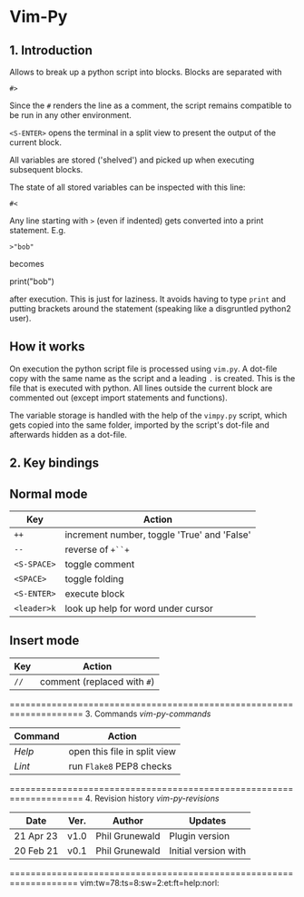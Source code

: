 # Vim-Py

## 1. Introduction

Allows to break up a python script into blocks. Blocks are separated with

`#>`

Since the `#` renders the line as a comment, the script remains compatible to be run in any other environment.

`<S-ENTER>` opens the terminal in a split view to present the output of the current block.

All variables are stored ('shelved') and picked up when executing subsequent blocks.

The state of all stored variables can be inspected with this line:

`#<`

Any line starting with `>` (even if indented) gets converted into a print
statement. E.g.

  `>"bob"`

becomes

  print("bob")

after execution. This is just for laziness. It avoids having to type `print` and putting brackets around the statement (speaking like a disgruntled python2 user).

How it works
------------

On execution the python script file is processed using `vim.py`. A dot-file copy with the same name as the script and a leading `.` is created. This is the file that is executed with python. All lines outside the current block are commented out (except import statements and functions).

The variable storage is handled with the help of the `vimpy.py` script, which gets copied into the same folder, imported by the script's dot-file and afterwards hidden as a dot-file.


## 2. Key bindings

Normal mode
-----------

| Key         | Action            |
|-----------  |-------            |
|  `++`         | increment number, toggle 'True' and 'False'  |
|  `--`         | reverse of `+``+`   |
|  `<S-SPACE>`  | toggle comment  |
|  `<SPACE>`    | toggle folding  |
|  `<S-ENTER>`  | execute block   |
|  `<leader>k`  | look up help for word under cursor  |


Insert mode
-----------

| Key         | Action                       |
| ----------- | ------------                 |
| `//`          | comment (replaced with `#`)    |



====================================================================
3. Commands                                       *vim-py-commands*

| Command     | Action                       |
|-----------  |------------                  |
| *Help*        | open this file in split view |
| *Lint*        | run `Flake8` PEP8 checks       |


====================================================================
4. Revision history                              *vim-py-revisions*

| Date      | Ver.  | Author         | Updates               |
| ----      | ----- | ------         | --------              |
| 21 Apr 23 | v1.0  | Phil Grunewald | Plugin version        |
| 20 Feb 21 | v0.1  | Phil Grunewald | Initial version with  |








===================================================================
 vim:tw=78:ts=8:sw=2:et:ft=help:norl:
